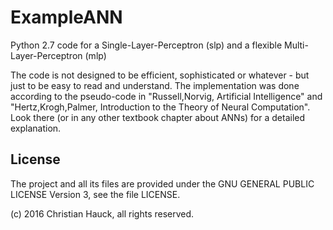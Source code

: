 # ExampleANN

Python 2.7 code for a Single-Layer-Perceptron (slp) and a flexible Multi-Layer-Perceptron (mlp)

The code is not designed to be efficient, sophisticated or whatever - but just to be easy to read and understand. The implementation was done according to the pseudo-code in "Russell,Norvig, Artificial Intelligence" and "Hertz,Krogh,Palmer, Introduction to the Theory of Neural Computation". Look there (or in any other textbook chapter about ANNs) for a detailed explanation.

## License

The project and all its files are provided under the GNU GENERAL PUBLIC LICENSE Version 3, see the file LICENSE.

(c) 2016 Christian Hauck, all rights reserved.

